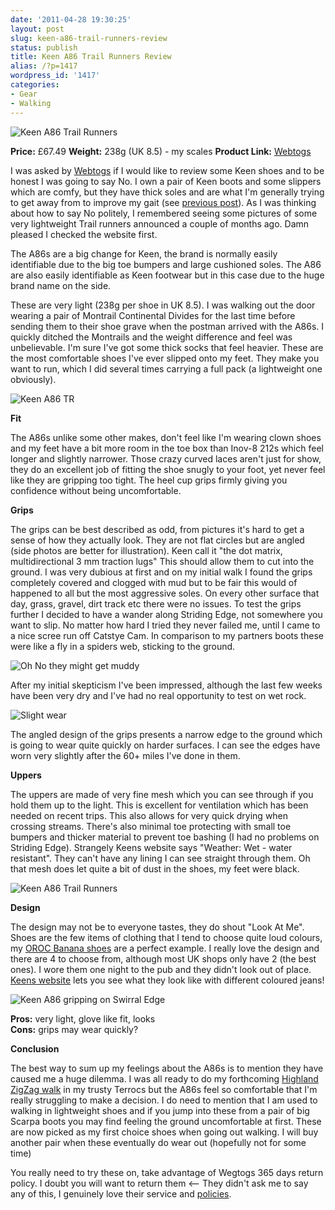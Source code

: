 ```yaml
---
date: '2011-04-28 19:30:25'
layout: post
slug: keen-a86-trail-runners-review
status: publish
title: Keen A86 Trail Runners Review
alias: /?p=1417
wordpress_id: '1417'
categories:
- Gear
- Walking
---
```


![Keen A86 Trail Runners](http://dl.dropbox.com/u/2657852/website/images/IMG_20110402_125935.jpg) 

**Price:** £67.49 
**Weight:** 238g (UK 8.5) - my scales 
**Product Link:** [Webtogs](http://www.webtogs.co.uk/Keen_Mens_A86_TR_Trail_Runners_102848-22942.html) 

I was asked by [Webtogs](http://www.webtogs.co.uk/) if I would like to review some Keen shoes and to be honest I was going to say No. I own a pair of Keen boots and some slippers which are comfy, but they have thick soles and are what I'm generally trying to get away from to improve my gait (see [previous post](http://www.stevenhorner.com/?p=1406)). As I was thinking about how to say No politely, I remembered seeing some pictures of some very lightweight Trail runners announced a couple of months ago. Damn pleased I checked the website first. 

The A86s are a big change for Keen, the brand is normally easily identifiable due to the big toe bumpers and large cushioned soles. The A86 are also easily identifiable as Keen footwear but in this case due to the huge brand name on the side. 

These are very light (238g per shoe in UK 8.5). I was walking out the door wearing a pair of Montrail Continental Divides for the last time before sending them to their shoe grave when the postman arrived with the A86s. I quickly ditched the Montrails and the weight difference and feel was unbelievable. I'm sure I've got some thick socks that feel heavier. These are the most comfortable shoes I've ever slipped onto my feet. They make you want to run, which I did several times carrying a full pack (a lightweight one obviously). 

![Keen A86 TR](http://dl.dropbox.com/u/2657852/website/images/IMG_20110402_130147.jpg) 


**Fit** 

The A86s unlike some other makes, don't feel like I'm wearing clown shoes and my feet have a bit more room in the toe box than Inov-8 212s which feel longer and slightly narrower. Those crazy curved laces aren't just for show, they do an excellent job of fitting the shoe snugly to your foot, yet never feel like they are gripping too tight. The heel cup grips firmly giving you confidence without being uncomfortable. 


**Grips** 

The grips can be best described as odd, from pictures it's hard to get a sense of how they actually look. They are not flat circles but are angled (side photos are better for illustration). Keen call it "the dot matrix, multidirectional 3 mm traction lugs" This should allow them to cut into the ground. I was very dubious at first and on my initial walk I found the grips completely covered and clogged with mud but to be fair this would of happened to all but the most aggressive soles. On every other surface that day, grass, gravel, dirt track etc there were no issues. To test the grips further I decided to have a wander along Striding Edge, not somewhere you want to slip. No matter how hard I tried they never failed me, until I came to a nice scree run off Catstye Cam. In comparison to my partners boots these were like a fly in a spiders web, sticking to the ground. 

![Oh No they might get muddy](http://dl.dropbox.com/u/2657852/website/images/IMG_20110402_130959.jpg) 

After my initial skepticism I've been impressed, although the last few weeks have been very dry and I've had no real opportunity to test on wet rock. 

![Slight wear](http://dl.dropbox.com/u/2657852/website/images/Footwear-and-Weardale-Skyline-beta-026.jpg) 

The angled design of the grips presents a narrow edge to the ground which is going to wear quite quickly on harder surfaces. I can see the edges have worn very slightly after the 60+ miles I've done in them. 


**Uppers** 

The uppers are made of very fine mesh which you can see through if you hold them up to the light. This is excellent for ventilation which has been needed on recent trips. This also allows for very quick drying when crossing streams. There's also minimal toe protecting with small toe bumpers and thicker material to prevent toe bashing (I had no problems on Striding Edge). Strangely Keens website says "Weather: Wet - water resistant". They can't have any lining I can see straight through them. Oh that mesh does let quite a bit of dust in the shoes, my feet were black. 

![Keen A86 Trail Runners](http://dl.dropbox.com/u/2657852/website/images/Footwear-and-Weardale-Skyline-beta-0211.jpg) 


**Design** 

The design may not be to everyone tastes, they do shout "Look At Me". Shoes are the few items of clothing that I tend to choose quite loud colours, my [OROC Banana shoes](http://www.inov-8.com/Products-Detail.asp?PG=PG1&L=26&P=5050973079) are a perfect example. I really love the design and there are 4 to choose from, although most UK shops only have 2 (the best ones). I wore them one night to the pub and they didn't look out of place. [Keens website](http://www.keenfootwear.com/product/ss11/shoes/men/trailhead/a86%20tr/classic%20blue!keen%20yellow) lets you see what they look like with different coloured jeans! 

![Keen A86 gripping on Swirral Edge](http://dl.dropbox.com/u/2657852/website/images/Striding-Edge-Swirral-Edge-April-2011-085.jpg) 


**Pros:** very light, glove like fit, looks <BR>
**Cons:** grips may wear quickly? 


**Conclusion** 

The best way to sum up my feelings about the A86s is to mention they have caused me a huge dilemma. I was all ready to do my forthcoming [Highland ZigZag walk](http://www.stevenhorner.com/?p=1393) in my trusty Terrocs but the A86s feel so comfortable that I'm really struggling to make a decision. I do need to mention that I am used to walking in lightweight shoes and if you jump into these from a pair of big Scarpa boots you may find feeling the ground uncomfortable at first. These are now picked as my first choice shoes when going out walking. I will buy another pair when these eventually do wear out (hopefully not for some time) 

You really need to try these on, take advantage of Wegtogs 365 days return policy. I doubt you will want to return them <-- They didn't ask me to say any of this, I genuinely love their service and [policies](http://www.webtogs.co.uk/help/Why_Buy_From_Webtogs.html).
